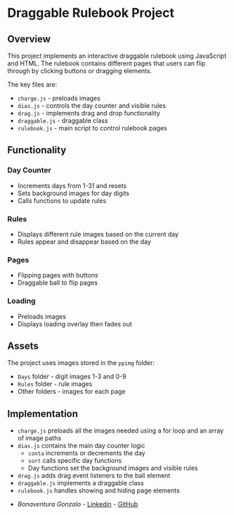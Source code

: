 # Draggable Rulebook Project

## Overview
This project implements an interactive draggable rulebook using JavaScript and HTML. The rulebook contains different pages that users can flip through by clicking buttons or dragging elements.

The key files are:

- `charge.js` - preloads images
- `dias.js` - controls the day counter and visible rules
- `drag.js` - implements drag and drop functionality
- `draggable.js` - draggable class
- `rulebook.js` - main script to control rulebook pages

## Functionality
### Day Counter
- Increments days from 1-31 and resets
- Sets background images for day digits
- Calls functions to update rules

### Rules
- Displays different rule images based on the current day
- Rules appear and disappear based on the day

### Pages
- Flipping pages with buttons
- Draggable ball to flip pages

### Loading
- Preloads images
- Displays loading overlay then fades out

## Assets
The project uses images stored in the `ppimg` folder:

- `Days` folder - digit images 1-3 and 0-9
- `Rules` folder - rule images
- Other folders - images for each page

## Implementation
- `charge.js` preloads all the images needed using a for loop and an array of image paths
- `dias.js` contains the main day counter logic
  - `conta` increments or decrements the day
  - `sort` calls specific day functions
  - Day functions set the background images and visible rules
- `drag.js` adds drag event listeners to the ball element
- `draggable.js` implements a draggable class
- `rulebook.js` handles showing and hiding page elements

 * *Bonaventura Gonzalo*  - [Linkedin](https://www.linkedin.com/in/gonzalo-bonaventura) -  [GitHub](https://github.com/GonzaloBonaventura)
